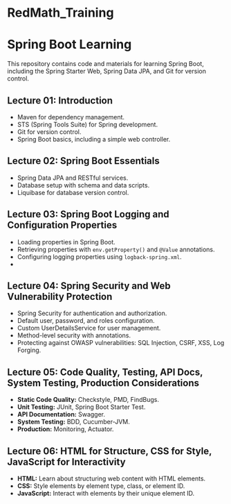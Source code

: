 # RedMath_Training
# Spring Boot Learning

This repository contains code and materials for learning Spring Boot, including the Spring Starter Web, Spring Data JPA, and Git for version control.

## Lecture 01: Introduction

- Maven for dependency management.
- STS (Spring Tools Suite) for Spring development.
- Git for version control.
- Spring Boot basics, including a simple web controller.

## Lecture 02: Spring Boot Essentials

- Spring Data JPA and RESTful services.
- Database setup with schema and data scripts.
- Liquibase for database version control.

## Lecture 03: Spring Boot Logging and Configuration Properties

- Loading properties in Spring Boot.
- Retrieving properties with `env.getProperty()` and `@Value` annotations.
- Configuring logging properties using `logback-spring.xml`.
- 
## Lecture 04: Spring Security and Web Vulnerability Protection

- Spring Security for authentication and authorization.
- Default user, password, and roles configuration.
- Custom UserDetailsService for user management.
- Method-level security with annotations.
- Protecting against OWASP vulnerabilities: SQL Injection, CSRF, XSS, Log Forging.
  
## Lecture 05: Code Quality, Testing, API Docs, System Testing, Production Considerations
- **Static Code Quality:** Checkstyle, PMD, FindBugs.
- **Unit Testing:** JUnit, Spring Boot Starter Test.
- **API Documentation:** Swagger.
- **System Testing:** BDD, Cucumber-JVM.
- **Production:** Monitoring, Actuator.
  
## Lecture 06: HTML for Structure, CSS for Style, JavaScript for Interactivity
- **HTML:** Learn about structuring web content with HTML elements.
- **CSS:** Style elements by element type, class, or element ID.
- **JavaScript:** Interact with elements by their unique element ID.
